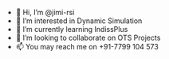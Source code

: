 - 👋 Hi, I’m @jimi-rsi
- 👀 I’m interested in Dynamic Simulation
- 🌱 I’m currently learning IndissPlus
- 💞️ I’m looking to collaborate on OTS Projects
- 📫 You may reach me on +91-7799 104 573

<!---
jimi-rsi/jimi-rsi is a ✨ special ✨ repository because its `README.md` (this file) appears on your GitHub profile.
You can click the Preview link to take a look at your changes.
--->
